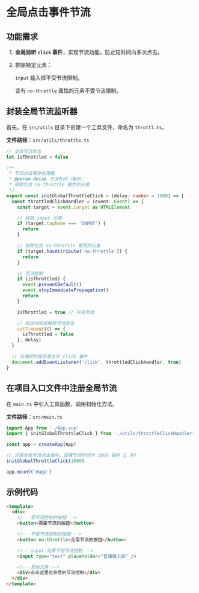 # 全局点击事件节流

## 功能需求

1. **全局监听 `click` 事件**，实现节流功能，防止短时间内多次点击。

2. 排除特定元素：

   `input` 输入框不受节流限制。

   含有 `no-throttle` 属性的元素不受节流限制。

## 封装全局节流监听器

首先，在 `src/utils` 目录下创建一个工具文件，命名为 `throttl.ts`。

**文件路径**：`src/utils/throttle.ts`

```ts
// 全局节流状态
let isThrottled = false

/**
 * 节流点击事件处理器
 * @param delay 节流时间（毫秒）
 * 排除包含 no-throttle 属性的元素
 */
export const initGlobalThrottleClick = (delay: number = 1000) => {
  const throttledClickHandler = (event: Event) => {
    const target = event.target as HTMLElement

    // 排除 input 元素
    if (target.tagName === 'INPUT') {
      return
    }

    // 排除包含 no-throttle 属性的元素
    if (target.hasAttribute('no-throttle')) {
      return
    }

    // 节流控制
    if (isThrottled) {
      event.preventDefault()
      event.stopImmediatePropagation()
      return
    }

    isThrottled = true // 开启节流

    // 指定时间后解除节流状态
    setTimeout(() => {
      isThrottled = false
    }, delay)
  }

  // 在捕获阶段全局监听 click 事件
  document.addEventListener('click', throttledClickHandler, true)
}
```

## 在项目入口文件中注册全局节流

在 `main.ts` 中引入工具函数，调用初始化方法。

**文件路径**：`src/main.ts`

```ts
import App from './App.vue'
import { initGlobalThrottleClick } from './utils/throttleClickHandler'

const app = createApp(App)

// 注册全局节流点击事件，设置节流时间为 1000 毫秒（1 秒）
initGlobalThrottleClick(1000)

app.mount('#app')
```

## 示例代码

```html
<template>
  <div>
    <!-- 受节流控制的按钮 -->
    <button>需要节流的按钮</button>

    <!-- 不受节流控制的按钮 -->
    <button no-throttle>无需节流的按钮</button>

    <!-- input 元素不受节流控制 -->
    <input type="text" placeholder="普通输入框" />

    <!-- 其他元素 -->
    <div>点击这里也会受到节流控制</div>
  </div>
</template>
```
